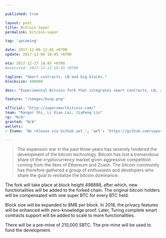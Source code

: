 ```yaml
---

published: true

layout: post
title: Bitcoin Super
permalink: bitcoin-super

tag: 'upcoming'

date: 2017-12-06 12:45 +0700
update: 2017-12-06 18:45 +0700

eta: 2017-12-17 18:45 +0700
#executed: 2017-12-12 18:45 +0700

tagline: "Smart contracts, LN and big blocks."
blocksize: 498888

desc: "Experimental Bitcoin fork that integrates smart contracts, LN, zero-knowledge proof and bigger blocks."

feature: "/images/bsup.png"

official: "http://supersmartbitcoin.com/"
team: "Ranger Shi, Li Xiao Lai, JiaPeng Lin"
rp: "N/A"
granted: "N/A"
wallets:
- {name: 'No release via Github yet.', 'url': 'https://github.com/superbitcoin'}

---
```


> The expansion war in the past three years has severely hindered the development of the bitcoin technology. Bitcoin has lost a tremendous share of the cryptocurrency market given aggressive competition coming from the likes of Ethereum and Zcash. The bitcoin community has therefore gathered a group of enthusiasts and developers who share the goal to revitalize the bitcoin dominance.

The fork will take place at block height 498888, after which, new functionalities will be added to the forked chain. The original bitcoin holders will be compensated with one super BTC for every BTC held.

Block size will be expanded to 8MB per block. In 2018, the privacy features will be enhanced with zero-knowledge proof. Later, Turing complete smart contracts support will be added to scale to more functionalities.

There will be a pre-mine of 210,000 SBTC. The pre-mine will be used to fund the development.
